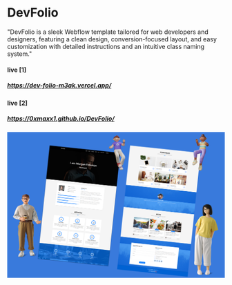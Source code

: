 # DevFolio
 "DevFolio is a sleek Webflow template tailored for web developers and designers, featuring a clean design, conversion-focused layout, and easy customization with detailed instructions and an intuitive class naming system."

 #### live [1]
 ##### https://dev-folio-m3ak.vercel.app/
 #### live [2]
 ##### https://0xmaxx1.github.io/DevFolio/
 ![](https://github.com/0xmaxx1/DevFolio/blob/main/imge/DevFolio.png)

